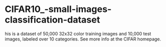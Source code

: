 # CIFAR10_-small-images-classification-dataset
his is a dataset of 50,000 32x32 color training images and 10,000 test images, labeled over 10 categories. See more info at the CIFAR homepage.
